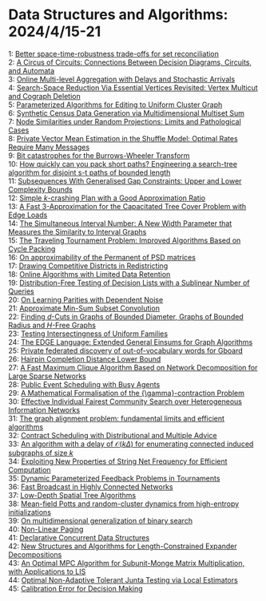 # Data Structures and Algorithms: 2024/4/15-21  
1: [Better space-time-robustness trade-offs for set reconciliation](https://doi.org/10.48550/arXiv.2404.09607)  
2: [A Circus of Circuits: Connections Between Decision Diagrams, Circuits,  and Automata](https://doi.org/10.48550/arXiv.2404.09674)  
3: [Online Multi-level Aggregation with Delays and Stochastic Arrivals](https://doi.org/10.48550/arXiv.2404.09711)  
4: [Search-Space Reduction Via Essential Vertices Revisited: Vertex Multicut  and Cograph Deletion](https://doi.org/10.48550/arXiv.2404.09769)  
5: [Parameterized Algorithms for Editing to Uniform Cluster Graph](https://doi.org/10.48550/arXiv.2404.10023)  
6: [Synthetic Census Data Generation via Multidimensional Multiset Sum](https://doi.org/10.48550/arXiv.2404.10095)  
7: [Node Similarities under Random Projections: Limits and Pathological  Cases](https://doi.org/10.48550/arXiv.2404.10148)  
8: [Private Vector Mean Estimation in the Shuffle Model: Optimal Rates  Require Many Messages](https://doi.org/10.48550/arXiv.2404.10201)  
9: [Bit catastrophes for the Burrows-Wheeler Transform](https://doi.org/10.48550/arXiv.2404.10426)  
10: [How quickly can you pack short paths? Engineering a search-tree  algorithm for disjoint s-t paths of bounded length](https://doi.org/10.48550/arXiv.2404.10469)  
11: [Subsequences With Generalised Gap Constraints: Upper and Lower  Complexity Bounds](https://doi.org/10.48550/arXiv.2404.10497)  
12: [Simple $k$-crashing Plan with a Good Approximation Ratio](https://doi.org/10.48550/arXiv.2404.10514)  
13: [A Fast 3-Approximation for the Capacitated Tree Cover Problem with Edge  Loads](https://doi.org/10.48550/arXiv.2404.10638)  
14: [The Simultaneous Interval Number: A New Width Parameter that Measures  the Similarity to Interval Graphs](https://doi.org/10.48550/arXiv.2404.10670)  
15: [The Traveling Tournament Problem: Improved Algorithms Based on Cycle  Packing](https://doi.org/10.48550/arXiv.2404.10955)  
16: [On approximability of the Permanent of PSD matrices](https://doi.org/10.48550/arXiv.2404.10959)  
17: [Drawing Competitive Districts in Redistricting](https://doi.org/10.48550/arXiv.2404.10964)  
18: [Online Algorithms with Limited Data Retention](https://doi.org/10.48550/arXiv.2404.10997)  
19: [Distribution-Free Testing of Decision Lists with a Sublinear Number of  Queries](https://doi.org/10.48550/arXiv.2404.11103)  
20: [On Learning Parities with Dependent Noise](https://doi.org/10.48550/arXiv.2404.11325)  
21: [Approximate Min-Sum Subset Convolution](https://doi.org/10.48550/arXiv.2404.11364)  
22: [Finding $d$-Cuts in Graphs of Bounded Diameter, Graphs of Bounded Radius and $H$-Free Graphs](https://doi.org/10.48550/arXiv.2404.11389)  
23: [Testing Intersectingness of Uniform Families](https://doi.org/10.48550/arXiv.2404.11504)  
24: [The EDGE Language: Extended General Einsums for Graph Algorithms](https://doi.org/10.48550/arXiv.2404.11591)  
25: [Private federated discovery of out-of-vocabulary words for Gboard](https://doi.org/10.48550/arXiv.2404.11607)  
26: [Hairpin Completion Distance Lower Bound](https://doi.org/10.48550/arXiv.2404.11673)  
27: [A Fast Maximum Clique Algorithm Based on Network Decomposition for Large  Sparse Networks](https://doi.org/10.48550/arXiv.2404.11862)  
28: [Public Event Scheduling with Busy Agents](https://doi.org/10.48550/arXiv.2404.11879)  
29: [A Mathematical Formalisation of the {\gamma}-contraction Problem](https://doi.org/10.48550/arXiv.2404.12080)  
30: [Effective Individual Fairest Community Search over Heterogeneous  Information Networks](https://doi.org/10.48550/arXiv.2404.12107)  
31: [The graph alignment problem: fundamental limits and efficient algorithms](https://doi.org/10.48550/arXiv.2404.12418)  
32: [Contract Scheduling with Distributional and Multiple Advice](https://doi.org/10.48550/arXiv.2404.12485)  
33: [An algorithm with a delay of $\mathcal{O}(k\Delta)$ for enumerating connected induced subgraphs of size $k$](https://doi.org/10.48550/arXiv.2404.12559)  
34: [Exploiting New Properties of String Net Frequency for Efficient  Computation](https://doi.org/10.48550/arXiv.2404.12701)  
35: [Dynamic Parameterized Feedback Problems in Tournaments](https://doi.org/10.48550/arXiv.2404.12907)  
36: [Fast Broadcast in Highly Connected Networks](https://doi.org/10.48550/arXiv.2404.12930)  
37: [Low-Depth Spatial Tree Algorithms](https://doi.org/10.48550/arXiv.2404.12953)  
38: [Mean-field Potts and random-cluster dynamics from high-entropy  initializations](https://doi.org/10.48550/arXiv.2404.13014)  
39: [On multidimensional generalization of binary search](https://doi.org/10.48550/arXiv.2404.13193)  
40: [Non-Linear Paging](https://doi.org/10.48550/arXiv.2404.13334)  
41: [Declarative Concurrent Data Structures](https://doi.org/10.48550/arXiv.2404.13359)  
42: [New Structures and Algorithms for Length-Constrained Expander  Decompositions](https://doi.org/10.48550/arXiv.2404.13446)  
43: [An Optimal MPC Algorithm for Subunit-Monge Matrix Multiplication, with  Applications to LIS](https://doi.org/10.48550/arXiv.2404.13486)  
44: [Optimal Non-Adaptive Tolerant Junta Testing via Local Estimators](https://doi.org/10.48550/arXiv.2404.13502)  
45: [Calibration Error for Decision Making](https://doi.org/10.48550/arXiv.2404.13503)  